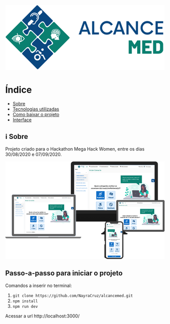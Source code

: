 <h1 align="center">
  <img src="dist/img/logo-alcancemed-horizontal--menor.png" alt="Logo AlcanceMED">
</h1>

# Índice

- [Sobre](#-sobre)
- [Tecnologias utilizadas](#-tecnologias-utilizadas)
- [Como baixar o projeto](#arrow_double_down-como-baixar-o-projeto)
- [Interface](#computer-interface)

## ℹ Sobre

Projeto criado para o Hackathon Mega Hack Women, entre os dias 30/08/2020 e 07/09/2020.

<img src="dist/img/dispositivos-alcancemed--sem-fundo.png" alt="Plataforma da AlcanceMED apresentada em diversos dispositivos (laptop, monitor widescreen, tablet e smartphone">

## Passo-a-passo para iniciar o projeto

Comandos a inserir no terminal:

1. `git clone https://github.com/NayraCruz/alcancemed.git`
1. `npm install`
1. `npm run dev`

Acessar a url http://localhost:3000/

